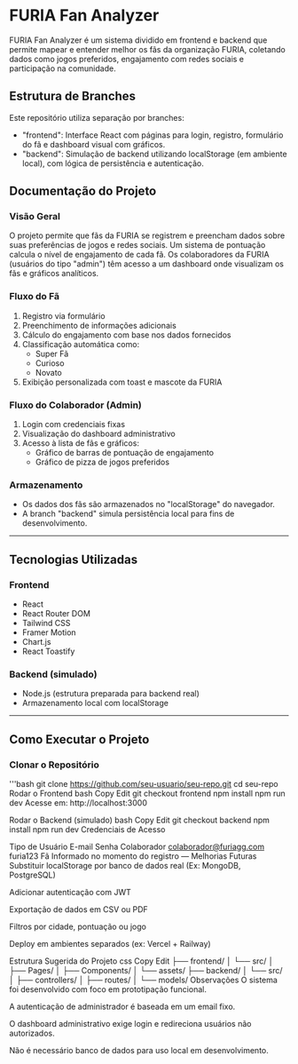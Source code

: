 # FURIA Fan Analyzer

FURIA Fan Analyzer é um sistema dividido em frontend e backend que permite mapear e entender melhor os fãs da organização FURIA, coletando dados como jogos preferidos, engajamento com redes sociais e participação na comunidade.

## Estrutura de Branches

Este repositório utiliza separação por branches:

- "frontend": Interface React com páginas para login, registro, formulário do fã e dashboard visual com gráficos.
- "backend": Simulação de backend utilizando localStorage (em ambiente local), com lógica de persistência e autenticação.

## Documentação do Projeto

### Visão Geral

O projeto permite que fãs da FURIA se registrem e preencham dados sobre suas preferências de jogos e redes sociais. Um sistema de pontuação calcula o nível de engajamento de cada fã. Os colaboradores da FURIA (usuários do tipo "admin") têm acesso a um dashboard onde visualizam os fãs e gráficos analíticos.

### Fluxo do Fã

1. Registro via formulário
2. Preenchimento de informações adicionais
3. Cálculo do engajamento com base nos dados fornecidos
4. Classificação automática como:
   - Super Fã
   - Curioso
   - Novato
5. Exibição personalizada com toast e mascote da FURIA

### Fluxo do Colaborador (Admin)

1. Login com credenciais fixas
2. Visualização do dashboard administrativo
3. Acesso à lista de fãs e gráficos:
   - Gráfico de barras de pontuação de engajamento
   - Gráfico de pizza de jogos preferidos

### Armazenamento

- Os dados dos fãs são armazenados no "localStorage" do navegador.
- A branch "backend" simula persistência local para fins de desenvolvimento.

---

## Tecnologias Utilizadas

### Frontend

- React
- React Router DOM
- Tailwind CSS
- Framer Motion
- Chart.js
- React Toastify

### Backend (simulado)

- Node.js (estrutura preparada para backend real)
- Armazenamento local com localStorage

---

## Como Executar o Projeto

### Clonar o Repositório

'''bash
git clone https://github.com/seu-usuario/seu-repo.git
cd seu-repo
Rodar o Frontend
bash
Copy
Edit
git checkout frontend
npm install
npm run dev
Acesse em: http://localhost:3000

Rodar o Backend (simulado)
bash
Copy
Edit
git checkout backend
npm install
npm run dev
Credenciais de Acesso

Tipo de Usuário	E-mail	Senha
Colaborador	colaborador@furiagg.com	furia123
Fã	Informado no momento do registro	—
Melhorias Futuras
Substituir localStorage por banco de dados real (Ex: MongoDB, PostgreSQL)

Adicionar autenticação com JWT

Exportação de dados em CSV ou PDF

Filtros por cidade, pontuação ou jogo

Deploy em ambientes separados (ex: Vercel + Railway)

Estrutura Sugerida do Projeto
css
Copy
Edit
├── frontend/
│   └── src/
│       ├── Pages/
│       ├── Components/
│       └── assets/
├── backend/
│   └── src/
│       ├── controllers/
│       ├── routes/
│       └── models/
Observações
O sistema foi desenvolvido com foco em prototipação funcional.

A autenticação de administrador é baseada em um email fixo.

O dashboard administrativo exige login e redireciona usuários não autorizados.

Não é necessário banco de dados para uso local em desenvolvimento.


